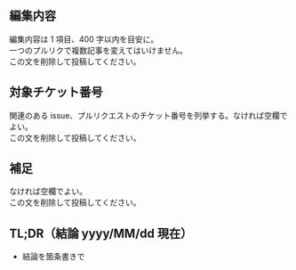 ## 編集内容

編集内容は 1 項目、400 字以内を目安に。\
一つのプルリクで複数記事を変えてはいけません。\
この文を削除して投稿してください。

## 対象チケット番号

関連のある issue、プルリクエストのチケット番号を列挙する。なければ空欄でよい。\
この文を削除して投稿してください。

## 補足

なければ空欄でよい。\
この文を削除して投稿してください。

## TL;DR（結論 yyyy/MM/dd 現在）

- 結論を箇条書きで
